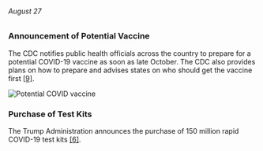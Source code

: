 ###### August 27

### Announcement of Potential Vaccine 

The CDC notifies public health officials across the country to prepare for a potential COVID-19 vaccine as soon as late October. The CDC also provides plans on how to prepare and advises states on who should get the vaccine first [[9]](https://www.cnn.com/2020/02/06/health/wuhan-coronavirus-timeline-fast-facts/index.html).

![Potential COVID vaccine ](https://images.unsplash.com/photo-1580281658460-2d1114999983?ixlib=rb-1.2.1&auto=format&fit=crop&w=334&q=80)


### Purchase of Test Kits

The Trump Administration announces the purchase of 150 million rapid COVID-19 test kits [[6]](https://www.thinkglobalhealth.org/article/updated-timeline-coronavirus). 
